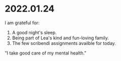 # 2022.01.24

I am grateful for:

1. A good night's sleep.
2. Being part of Lea's kind and fun-loving family.
3. The few scribendi assignments availble for today.

"I take good care of my mental health."

